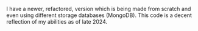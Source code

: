 I have a newer, refactored, version which is being made from scratch and even using different storage databases (MongoDB). This code is a decent reflection of my abilities as of late 2024.
